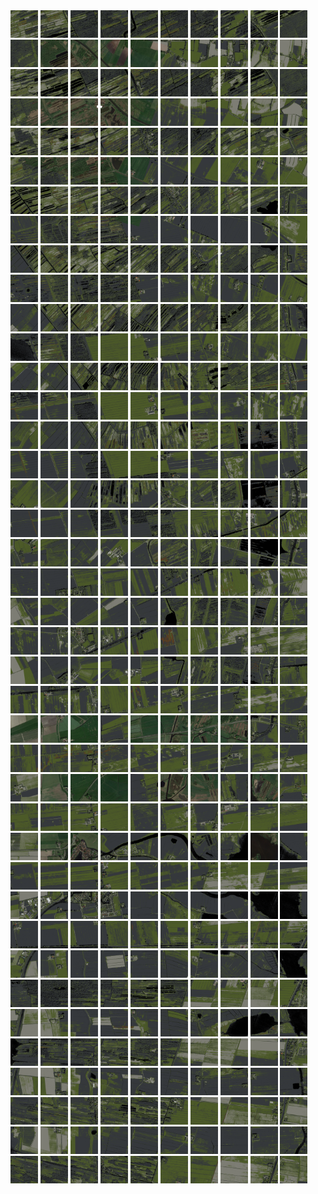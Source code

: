 <html>
<div>
<img src="https://github.com/HakkaTjakka/NL_TILE_MAP/blob/main/18/636/-1058/r.6360.-10580.png" height="44" width="44">
<img src="https://github.com/HakkaTjakka/NL_TILE_MAP/blob/main/18/636/-1058/r.6361.-10580.png" height="44" width="44">
<img src="https://github.com/HakkaTjakka/NL_TILE_MAP/blob/main/18/636/-1058/r.6362.-10580.png" height="44" width="44">
<img src="https://github.com/HakkaTjakka/NL_TILE_MAP/blob/main/18/636/-1058/r.6363.-10580.png" height="44" width="44">
<img src="https://github.com/HakkaTjakka/NL_TILE_MAP/blob/main/18/636/-1058/r.6364.-10580.png" height="44" width="44">
<img src="https://github.com/HakkaTjakka/NL_TILE_MAP/blob/main/18/636/-1058/r.6365.-10580.png" height="44" width="44">
<img src="https://github.com/HakkaTjakka/NL_TILE_MAP/blob/main/18/636/-1058/r.6366.-10580.png" height="44" width="44">
<img src="https://github.com/HakkaTjakka/NL_TILE_MAP/blob/main/18/636/-1058/r.6367.-10580.png" height="44" width="44">
<img src="https://github.com/HakkaTjakka/NL_TILE_MAP/blob/main/18/636/-1058/r.6368.-10580.png" height="44" width="44">
<img src="https://github.com/HakkaTjakka/NL_TILE_MAP/blob/main/18/636/-1058/r.6369.-10580.png" height="44" width="44">
<img src="https://github.com/HakkaTjakka/NL_TILE_MAP/blob/main/18/637/-1058/r.6370.-10580.png" height="44" width="44">
<img src="https://github.com/HakkaTjakka/NL_TILE_MAP/blob/main/18/637/-1058/r.6371.-10580.png" height="44" width="44">
<img src="https://github.com/HakkaTjakka/NL_TILE_MAP/blob/main/18/637/-1058/r.6372.-10580.png" height="44" width="44">
<img src="https://github.com/HakkaTjakka/NL_TILE_MAP/blob/main/18/637/-1058/r.6373.-10580.png" height="44" width="44">
<img src="https://github.com/HakkaTjakka/NL_TILE_MAP/blob/main/18/637/-1058/r.6374.-10580.png" height="44" width="44">
<img src="https://github.com/HakkaTjakka/NL_TILE_MAP/blob/main/18/637/-1058/r.6375.-10580.png" height="44" width="44">
<img src="https://github.com/HakkaTjakka/NL_TILE_MAP/blob/main/18/637/-1058/r.6376.-10580.png" height="44" width="44">
<img src="https://github.com/HakkaTjakka/NL_TILE_MAP/blob/main/18/637/-1058/r.6377.-10580.png" height="44" width="44">
<img src="https://github.com/HakkaTjakka/NL_TILE_MAP/blob/main/18/637/-1058/r.6378.-10580.png" height="44" width="44">
<img src="https://github.com/HakkaTjakka/NL_TILE_MAP/blob/main/18/637/-1058/r.6379.-10580.png" height="44" width="44">
<br>
<img src="https://github.com/HakkaTjakka/NL_TILE_MAP/blob/main/18/636/-1058/r.6360.-10579.png" height="44" width="44">
<img src="https://github.com/HakkaTjakka/NL_TILE_MAP/blob/main/18/636/-1058/r.6361.-10579.png" height="44" width="44">
<img src="https://github.com/HakkaTjakka/NL_TILE_MAP/blob/main/18/636/-1058/r.6362.-10579.png" height="44" width="44">
<img src="https://github.com/HakkaTjakka/NL_TILE_MAP/blob/main/18/636/-1058/r.6363.-10579.png" height="44" width="44">
<img src="https://github.com/HakkaTjakka/NL_TILE_MAP/blob/main/18/636/-1058/r.6364.-10579.png" height="44" width="44">
<img src="https://github.com/HakkaTjakka/NL_TILE_MAP/blob/main/18/636/-1058/r.6365.-10579.png" height="44" width="44">
<img src="https://github.com/HakkaTjakka/NL_TILE_MAP/blob/main/18/636/-1058/r.6366.-10579.png" height="44" width="44">
<img src="https://github.com/HakkaTjakka/NL_TILE_MAP/blob/main/18/636/-1058/r.6367.-10579.png" height="44" width="44">
<img src="https://github.com/HakkaTjakka/NL_TILE_MAP/blob/main/18/636/-1058/r.6368.-10579.png" height="44" width="44">
<img src="https://github.com/HakkaTjakka/NL_TILE_MAP/blob/main/18/636/-1058/r.6369.-10579.png" height="44" width="44">
<img src="https://github.com/HakkaTjakka/NL_TILE_MAP/blob/main/18/637/-1058/r.6370.-10579.png" height="44" width="44">
<img src="https://github.com/HakkaTjakka/NL_TILE_MAP/blob/main/18/637/-1058/r.6371.-10579.png" height="44" width="44">
<img src="https://github.com/HakkaTjakka/NL_TILE_MAP/blob/main/18/637/-1058/r.6372.-10579.png" height="44" width="44">
<img src="https://github.com/HakkaTjakka/NL_TILE_MAP/blob/main/18/637/-1058/r.6373.-10579.png" height="44" width="44">
<img src="https://github.com/HakkaTjakka/NL_TILE_MAP/blob/main/18/637/-1058/r.6374.-10579.png" height="44" width="44">
<img src="https://github.com/HakkaTjakka/NL_TILE_MAP/blob/main/18/637/-1058/r.6375.-10579.png" height="44" width="44">
<img src="https://github.com/HakkaTjakka/NL_TILE_MAP/blob/main/18/637/-1058/r.6376.-10579.png" height="44" width="44">
<img src="https://github.com/HakkaTjakka/NL_TILE_MAP/blob/main/18/637/-1058/r.6377.-10579.png" height="44" width="44">
<img src="https://github.com/HakkaTjakka/NL_TILE_MAP/blob/main/18/637/-1058/r.6378.-10579.png" height="44" width="44">
<img src="https://github.com/HakkaTjakka/NL_TILE_MAP/blob/main/18/637/-1058/r.6379.-10579.png" height="44" width="44">
<br>
<img src="https://github.com/HakkaTjakka/NL_TILE_MAP/blob/main/18/636/-1058/r.6360.-10578.png" height="44" width="44">
<img src="https://github.com/HakkaTjakka/NL_TILE_MAP/blob/main/18/636/-1058/r.6361.-10578.png" height="44" width="44">
<img src="https://github.com/HakkaTjakka/NL_TILE_MAP/blob/main/18/636/-1058/r.6362.-10578.png" height="44" width="44">
<img src="https://github.com/HakkaTjakka/NL_TILE_MAP/blob/main/18/636/-1058/r.6363.-10578.png" height="44" width="44">
<img src="https://github.com/HakkaTjakka/NL_TILE_MAP/blob/main/18/636/-1058/r.6364.-10578.png" height="44" width="44">
<img src="https://github.com/HakkaTjakka/NL_TILE_MAP/blob/main/18/636/-1058/r.6365.-10578.png" height="44" width="44">
<img src="https://github.com/HakkaTjakka/NL_TILE_MAP/blob/main/18/636/-1058/r.6366.-10578.png" height="44" width="44">
<img src="https://github.com/HakkaTjakka/NL_TILE_MAP/blob/main/18/636/-1058/r.6367.-10578.png" height="44" width="44">
<img src="https://github.com/HakkaTjakka/NL_TILE_MAP/blob/main/18/636/-1058/r.6368.-10578.png" height="44" width="44">
<img src="https://github.com/HakkaTjakka/NL_TILE_MAP/blob/main/18/636/-1058/r.6369.-10578.png" height="44" width="44">
<img src="https://github.com/HakkaTjakka/NL_TILE_MAP/blob/main/18/637/-1058/r.6370.-10578.png" height="44" width="44">
<img src="https://github.com/HakkaTjakka/NL_TILE_MAP/blob/main/18/637/-1058/r.6371.-10578.png" height="44" width="44">
<img src="https://github.com/HakkaTjakka/NL_TILE_MAP/blob/main/18/637/-1058/r.6372.-10578.png" height="44" width="44">
<img src="https://github.com/HakkaTjakka/NL_TILE_MAP/blob/main/18/637/-1058/r.6373.-10578.png" height="44" width="44">
<img src="https://github.com/HakkaTjakka/NL_TILE_MAP/blob/main/18/637/-1058/r.6374.-10578.png" height="44" width="44">
<img src="https://github.com/HakkaTjakka/NL_TILE_MAP/blob/main/18/637/-1058/r.6375.-10578.png" height="44" width="44">
<img src="https://github.com/HakkaTjakka/NL_TILE_MAP/blob/main/18/637/-1058/r.6376.-10578.png" height="44" width="44">
<img src="https://github.com/HakkaTjakka/NL_TILE_MAP/blob/main/18/637/-1058/r.6377.-10578.png" height="44" width="44">
<img src="https://github.com/HakkaTjakka/NL_TILE_MAP/blob/main/18/637/-1058/r.6378.-10578.png" height="44" width="44">
<img src="https://github.com/HakkaTjakka/NL_TILE_MAP/blob/main/18/637/-1058/r.6379.-10578.png" height="44" width="44">
<br>
<img src="https://github.com/HakkaTjakka/NL_TILE_MAP/blob/main/18/636/-1058/r.6360.-10577.png" height="44" width="44">
<img src="https://github.com/HakkaTjakka/NL_TILE_MAP/blob/main/18/636/-1058/r.6361.-10577.png" height="44" width="44">
<img src="https://github.com/HakkaTjakka/NL_TILE_MAP/blob/main/18/636/-1058/r.6362.-10577.png" height="44" width="44">
<img src="https://github.com/HakkaTjakka/NL_TILE_MAP/blob/main/18/636/-1058/r.6363.-10577.png" height="44" width="44">
<img src="https://github.com/HakkaTjakka/NL_TILE_MAP/blob/main/18/636/-1058/r.6364.-10577.png" height="44" width="44">
<img src="https://github.com/HakkaTjakka/NL_TILE_MAP/blob/main/18/636/-1058/r.6365.-10577.png" height="44" width="44">
<img src="https://github.com/HakkaTjakka/NL_TILE_MAP/blob/main/18/636/-1058/r.6366.-10577.png" height="44" width="44">
<img src="https://github.com/HakkaTjakka/NL_TILE_MAP/blob/main/18/636/-1058/r.6367.-10577.png" height="44" width="44">
<img src="https://github.com/HakkaTjakka/NL_TILE_MAP/blob/main/18/636/-1058/r.6368.-10577.png" height="44" width="44">
<img src="https://github.com/HakkaTjakka/NL_TILE_MAP/blob/main/18/636/-1058/r.6369.-10577.png" height="44" width="44">
<img src="https://github.com/HakkaTjakka/NL_TILE_MAP/blob/main/18/637/-1058/r.6370.-10577.png" height="44" width="44">
<img src="https://github.com/HakkaTjakka/NL_TILE_MAP/blob/main/18/637/-1058/r.6371.-10577.png" height="44" width="44">
<img src="https://github.com/HakkaTjakka/NL_TILE_MAP/blob/main/18/637/-1058/r.6372.-10577.png" height="44" width="44">
<img src="https://github.com/HakkaTjakka/NL_TILE_MAP/blob/main/18/637/-1058/r.6373.-10577.png" height="44" width="44">
<img src="https://github.com/HakkaTjakka/NL_TILE_MAP/blob/main/18/637/-1058/r.6374.-10577.png" height="44" width="44">
<img src="https://github.com/HakkaTjakka/NL_TILE_MAP/blob/main/18/637/-1058/r.6375.-10577.png" height="44" width="44">
<img src="https://github.com/HakkaTjakka/NL_TILE_MAP/blob/main/18/637/-1058/r.6376.-10577.png" height="44" width="44">
<img src="https://github.com/HakkaTjakka/NL_TILE_MAP/blob/main/18/637/-1058/r.6377.-10577.png" height="44" width="44">
<img src="https://github.com/HakkaTjakka/NL_TILE_MAP/blob/main/18/637/-1058/r.6378.-10577.png" height="44" width="44">
<img src="https://github.com/HakkaTjakka/NL_TILE_MAP/blob/main/18/637/-1058/r.6379.-10577.png" height="44" width="44">
<br>
<img src="https://github.com/HakkaTjakka/NL_TILE_MAP/blob/main/18/636/-1058/r.6360.-10576.png" height="44" width="44">
<img src="https://github.com/HakkaTjakka/NL_TILE_MAP/blob/main/18/636/-1058/r.6361.-10576.png" height="44" width="44">
<img src="https://github.com/HakkaTjakka/NL_TILE_MAP/blob/main/18/636/-1058/r.6362.-10576.png" height="44" width="44">
<img src="https://github.com/HakkaTjakka/NL_TILE_MAP/blob/main/18/636/-1058/r.6363.-10576.png" height="44" width="44">
<img src="https://github.com/HakkaTjakka/NL_TILE_MAP/blob/main/18/636/-1058/r.6364.-10576.png" height="44" width="44">
<img src="https://github.com/HakkaTjakka/NL_TILE_MAP/blob/main/18/636/-1058/r.6365.-10576.png" height="44" width="44">
<img src="https://github.com/HakkaTjakka/NL_TILE_MAP/blob/main/18/636/-1058/r.6366.-10576.png" height="44" width="44">
<img src="https://github.com/HakkaTjakka/NL_TILE_MAP/blob/main/18/636/-1058/r.6367.-10576.png" height="44" width="44">
<img src="https://github.com/HakkaTjakka/NL_TILE_MAP/blob/main/18/636/-1058/r.6368.-10576.png" height="44" width="44">
<img src="https://github.com/HakkaTjakka/NL_TILE_MAP/blob/main/18/636/-1058/r.6369.-10576.png" height="44" width="44">
<img src="https://github.com/HakkaTjakka/NL_TILE_MAP/blob/main/18/637/-1058/r.6370.-10576.png" height="44" width="44">
<img src="https://github.com/HakkaTjakka/NL_TILE_MAP/blob/main/18/637/-1058/r.6371.-10576.png" height="44" width="44">
<img src="https://github.com/HakkaTjakka/NL_TILE_MAP/blob/main/18/637/-1058/r.6372.-10576.png" height="44" width="44">
<img src="https://github.com/HakkaTjakka/NL_TILE_MAP/blob/main/18/637/-1058/r.6373.-10576.png" height="44" width="44">
<img src="https://github.com/HakkaTjakka/NL_TILE_MAP/blob/main/18/637/-1058/r.6374.-10576.png" height="44" width="44">
<img src="https://github.com/HakkaTjakka/NL_TILE_MAP/blob/main/18/637/-1058/r.6375.-10576.png" height="44" width="44">
<img src="https://github.com/HakkaTjakka/NL_TILE_MAP/blob/main/18/637/-1058/r.6376.-10576.png" height="44" width="44">
<img src="https://github.com/HakkaTjakka/NL_TILE_MAP/blob/main/18/637/-1058/r.6377.-10576.png" height="44" width="44">
<img src="https://github.com/HakkaTjakka/NL_TILE_MAP/blob/main/18/637/-1058/r.6378.-10576.png" height="44" width="44">
<img src="https://github.com/HakkaTjakka/NL_TILE_MAP/blob/main/18/637/-1058/r.6379.-10576.png" height="44" width="44">
<br>
<img src="https://github.com/HakkaTjakka/NL_TILE_MAP/blob/main/18/636/-1058/r.6360.-10575.png" height="44" width="44">
<img src="https://github.com/HakkaTjakka/NL_TILE_MAP/blob/main/18/636/-1058/r.6361.-10575.png" height="44" width="44">
<img src="https://github.com/HakkaTjakka/NL_TILE_MAP/blob/main/18/636/-1058/r.6362.-10575.png" height="44" width="44">
<img src="https://github.com/HakkaTjakka/NL_TILE_MAP/blob/main/18/636/-1058/r.6363.-10575.png" height="44" width="44">
<img src="https://github.com/HakkaTjakka/NL_TILE_MAP/blob/main/18/636/-1058/r.6364.-10575.png" height="44" width="44">
<img src="https://github.com/HakkaTjakka/NL_TILE_MAP/blob/main/18/636/-1058/r.6365.-10575.png" height="44" width="44">
<img src="https://github.com/HakkaTjakka/NL_TILE_MAP/blob/main/18/636/-1058/r.6366.-10575.png" height="44" width="44">
<img src="https://github.com/HakkaTjakka/NL_TILE_MAP/blob/main/18/636/-1058/r.6367.-10575.png" height="44" width="44">
<img src="https://github.com/HakkaTjakka/NL_TILE_MAP/blob/main/18/636/-1058/r.6368.-10575.png" height="44" width="44">
<img src="https://github.com/HakkaTjakka/NL_TILE_MAP/blob/main/18/636/-1058/r.6369.-10575.png" height="44" width="44">
<img src="https://github.com/HakkaTjakka/NL_TILE_MAP/blob/main/18/637/-1058/r.6370.-10575.png" height="44" width="44">
<img src="https://github.com/HakkaTjakka/NL_TILE_MAP/blob/main/18/637/-1058/r.6371.-10575.png" height="44" width="44">
<img src="https://github.com/HakkaTjakka/NL_TILE_MAP/blob/main/18/637/-1058/r.6372.-10575.png" height="44" width="44">
<img src="https://github.com/HakkaTjakka/NL_TILE_MAP/blob/main/18/637/-1058/r.6373.-10575.png" height="44" width="44">
<img src="https://github.com/HakkaTjakka/NL_TILE_MAP/blob/main/18/637/-1058/r.6374.-10575.png" height="44" width="44">
<img src="https://github.com/HakkaTjakka/NL_TILE_MAP/blob/main/18/637/-1058/r.6375.-10575.png" height="44" width="44">
<img src="https://github.com/HakkaTjakka/NL_TILE_MAP/blob/main/18/637/-1058/r.6376.-10575.png" height="44" width="44">
<img src="https://github.com/HakkaTjakka/NL_TILE_MAP/blob/main/18/637/-1058/r.6377.-10575.png" height="44" width="44">
<img src="https://github.com/HakkaTjakka/NL_TILE_MAP/blob/main/18/637/-1058/r.6378.-10575.png" height="44" width="44">
<img src="https://github.com/HakkaTjakka/NL_TILE_MAP/blob/main/18/637/-1058/r.6379.-10575.png" height="44" width="44">
<br>
<img src="https://github.com/HakkaTjakka/NL_TILE_MAP/blob/main/18/636/-1058/r.6360.-10574.png" height="44" width="44">
<img src="https://github.com/HakkaTjakka/NL_TILE_MAP/blob/main/18/636/-1058/r.6361.-10574.png" height="44" width="44">
<img src="https://github.com/HakkaTjakka/NL_TILE_MAP/blob/main/18/636/-1058/r.6362.-10574.png" height="44" width="44">
<img src="https://github.com/HakkaTjakka/NL_TILE_MAP/blob/main/18/636/-1058/r.6363.-10574.png" height="44" width="44">
<img src="https://github.com/HakkaTjakka/NL_TILE_MAP/blob/main/18/636/-1058/r.6364.-10574.png" height="44" width="44">
<img src="https://github.com/HakkaTjakka/NL_TILE_MAP/blob/main/18/636/-1058/r.6365.-10574.png" height="44" width="44">
<img src="https://github.com/HakkaTjakka/NL_TILE_MAP/blob/main/18/636/-1058/r.6366.-10574.png" height="44" width="44">
<img src="https://github.com/HakkaTjakka/NL_TILE_MAP/blob/main/18/636/-1058/r.6367.-10574.png" height="44" width="44">
<img src="https://github.com/HakkaTjakka/NL_TILE_MAP/blob/main/18/636/-1058/r.6368.-10574.png" height="44" width="44">
<img src="https://github.com/HakkaTjakka/NL_TILE_MAP/blob/main/18/636/-1058/r.6369.-10574.png" height="44" width="44">
<img src="https://github.com/HakkaTjakka/NL_TILE_MAP/blob/main/18/637/-1058/r.6370.-10574.png" height="44" width="44">
<img src="https://github.com/HakkaTjakka/NL_TILE_MAP/blob/main/18/637/-1058/r.6371.-10574.png" height="44" width="44">
<img src="https://github.com/HakkaTjakka/NL_TILE_MAP/blob/main/18/637/-1058/r.6372.-10574.png" height="44" width="44">
<img src="https://github.com/HakkaTjakka/NL_TILE_MAP/blob/main/18/637/-1058/r.6373.-10574.png" height="44" width="44">
<img src="https://github.com/HakkaTjakka/NL_TILE_MAP/blob/main/18/637/-1058/r.6374.-10574.png" height="44" width="44">
<img src="https://github.com/HakkaTjakka/NL_TILE_MAP/blob/main/18/637/-1058/r.6375.-10574.png" height="44" width="44">
<img src="https://github.com/HakkaTjakka/NL_TILE_MAP/blob/main/18/637/-1058/r.6376.-10574.png" height="44" width="44">
<img src="https://github.com/HakkaTjakka/NL_TILE_MAP/blob/main/18/637/-1058/r.6377.-10574.png" height="44" width="44">
<img src="https://github.com/HakkaTjakka/NL_TILE_MAP/blob/main/18/637/-1058/r.6378.-10574.png" height="44" width="44">
<img src="https://github.com/HakkaTjakka/NL_TILE_MAP/blob/main/18/637/-1058/r.6379.-10574.png" height="44" width="44">
<br>
<img src="https://github.com/HakkaTjakka/NL_TILE_MAP/blob/main/18/636/-1058/r.6360.-10573.png" height="44" width="44">
<img src="https://github.com/HakkaTjakka/NL_TILE_MAP/blob/main/18/636/-1058/r.6361.-10573.png" height="44" width="44">
<img src="https://github.com/HakkaTjakka/NL_TILE_MAP/blob/main/18/636/-1058/r.6362.-10573.png" height="44" width="44">
<img src="https://github.com/HakkaTjakka/NL_TILE_MAP/blob/main/18/636/-1058/r.6363.-10573.png" height="44" width="44">
<img src="https://github.com/HakkaTjakka/NL_TILE_MAP/blob/main/18/636/-1058/r.6364.-10573.png" height="44" width="44">
<img src="https://github.com/HakkaTjakka/NL_TILE_MAP/blob/main/18/636/-1058/r.6365.-10573.png" height="44" width="44">
<img src="https://github.com/HakkaTjakka/NL_TILE_MAP/blob/main/18/636/-1058/r.6366.-10573.png" height="44" width="44">
<img src="https://github.com/HakkaTjakka/NL_TILE_MAP/blob/main/18/636/-1058/r.6367.-10573.png" height="44" width="44">
<img src="https://github.com/HakkaTjakka/NL_TILE_MAP/blob/main/18/636/-1058/r.6368.-10573.png" height="44" width="44">
<img src="https://github.com/HakkaTjakka/NL_TILE_MAP/blob/main/18/636/-1058/r.6369.-10573.png" height="44" width="44">
<img src="https://github.com/HakkaTjakka/NL_TILE_MAP/blob/main/18/637/-1058/r.6370.-10573.png" height="44" width="44">
<img src="https://github.com/HakkaTjakka/NL_TILE_MAP/blob/main/18/637/-1058/r.6371.-10573.png" height="44" width="44">
<img src="https://github.com/HakkaTjakka/NL_TILE_MAP/blob/main/18/637/-1058/r.6372.-10573.png" height="44" width="44">
<img src="https://github.com/HakkaTjakka/NL_TILE_MAP/blob/main/18/637/-1058/r.6373.-10573.png" height="44" width="44">
<img src="https://github.com/HakkaTjakka/NL_TILE_MAP/blob/main/18/637/-1058/r.6374.-10573.png" height="44" width="44">
<img src="https://github.com/HakkaTjakka/NL_TILE_MAP/blob/main/18/637/-1058/r.6375.-10573.png" height="44" width="44">
<img src="https://github.com/HakkaTjakka/NL_TILE_MAP/blob/main/18/637/-1058/r.6376.-10573.png" height="44" width="44">
<img src="https://github.com/HakkaTjakka/NL_TILE_MAP/blob/main/18/637/-1058/r.6377.-10573.png" height="44" width="44">
<img src="https://github.com/HakkaTjakka/NL_TILE_MAP/blob/main/18/637/-1058/r.6378.-10573.png" height="44" width="44">
<img src="https://github.com/HakkaTjakka/NL_TILE_MAP/blob/main/18/637/-1058/r.6379.-10573.png" height="44" width="44">
<br>
<img src="https://github.com/HakkaTjakka/NL_TILE_MAP/blob/main/18/636/-1058/r.6360.-10572.png" height="44" width="44">
<img src="https://github.com/HakkaTjakka/NL_TILE_MAP/blob/main/18/636/-1058/r.6361.-10572.png" height="44" width="44">
<img src="https://github.com/HakkaTjakka/NL_TILE_MAP/blob/main/18/636/-1058/r.6362.-10572.png" height="44" width="44">
<img src="https://github.com/HakkaTjakka/NL_TILE_MAP/blob/main/18/636/-1058/r.6363.-10572.png" height="44" width="44">
<img src="https://github.com/HakkaTjakka/NL_TILE_MAP/blob/main/18/636/-1058/r.6364.-10572.png" height="44" width="44">
<img src="https://github.com/HakkaTjakka/NL_TILE_MAP/blob/main/18/636/-1058/r.6365.-10572.png" height="44" width="44">
<img src="https://github.com/HakkaTjakka/NL_TILE_MAP/blob/main/18/636/-1058/r.6366.-10572.png" height="44" width="44">
<img src="https://github.com/HakkaTjakka/NL_TILE_MAP/blob/main/18/636/-1058/r.6367.-10572.png" height="44" width="44">
<img src="https://github.com/HakkaTjakka/NL_TILE_MAP/blob/main/18/636/-1058/r.6368.-10572.png" height="44" width="44">
<img src="https://github.com/HakkaTjakka/NL_TILE_MAP/blob/main/18/636/-1058/r.6369.-10572.png" height="44" width="44">
<img src="https://github.com/HakkaTjakka/NL_TILE_MAP/blob/main/18/637/-1058/r.6370.-10572.png" height="44" width="44">
<img src="https://github.com/HakkaTjakka/NL_TILE_MAP/blob/main/18/637/-1058/r.6371.-10572.png" height="44" width="44">
<img src="https://github.com/HakkaTjakka/NL_TILE_MAP/blob/main/18/637/-1058/r.6372.-10572.png" height="44" width="44">
<img src="https://github.com/HakkaTjakka/NL_TILE_MAP/blob/main/18/637/-1058/r.6373.-10572.png" height="44" width="44">
<img src="https://github.com/HakkaTjakka/NL_TILE_MAP/blob/main/18/637/-1058/r.6374.-10572.png" height="44" width="44">
<img src="https://github.com/HakkaTjakka/NL_TILE_MAP/blob/main/18/637/-1058/r.6375.-10572.png" height="44" width="44">
<img src="https://github.com/HakkaTjakka/NL_TILE_MAP/blob/main/18/637/-1058/r.6376.-10572.png" height="44" width="44">
<img src="https://github.com/HakkaTjakka/NL_TILE_MAP/blob/main/18/637/-1058/r.6377.-10572.png" height="44" width="44">
<img src="https://github.com/HakkaTjakka/NL_TILE_MAP/blob/main/18/637/-1058/r.6378.-10572.png" height="44" width="44">
<img src="https://github.com/HakkaTjakka/NL_TILE_MAP/blob/main/18/637/-1058/r.6379.-10572.png" height="44" width="44">
<br>
<img src="https://github.com/HakkaTjakka/NL_TILE_MAP/blob/main/18/636/-1058/r.6360.-10571.png" height="44" width="44">
<img src="https://github.com/HakkaTjakka/NL_TILE_MAP/blob/main/18/636/-1058/r.6361.-10571.png" height="44" width="44">
<img src="https://github.com/HakkaTjakka/NL_TILE_MAP/blob/main/18/636/-1058/r.6362.-10571.png" height="44" width="44">
<img src="https://github.com/HakkaTjakka/NL_TILE_MAP/blob/main/18/636/-1058/r.6363.-10571.png" height="44" width="44">
<img src="https://github.com/HakkaTjakka/NL_TILE_MAP/blob/main/18/636/-1058/r.6364.-10571.png" height="44" width="44">
<img src="https://github.com/HakkaTjakka/NL_TILE_MAP/blob/main/18/636/-1058/r.6365.-10571.png" height="44" width="44">
<img src="https://github.com/HakkaTjakka/NL_TILE_MAP/blob/main/18/636/-1058/r.6366.-10571.png" height="44" width="44">
<img src="https://github.com/HakkaTjakka/NL_TILE_MAP/blob/main/18/636/-1058/r.6367.-10571.png" height="44" width="44">
<img src="https://github.com/HakkaTjakka/NL_TILE_MAP/blob/main/18/636/-1058/r.6368.-10571.png" height="44" width="44">
<img src="https://github.com/HakkaTjakka/NL_TILE_MAP/blob/main/18/636/-1058/r.6369.-10571.png" height="44" width="44">
<img src="https://github.com/HakkaTjakka/NL_TILE_MAP/blob/main/18/637/-1058/r.6370.-10571.png" height="44" width="44">
<img src="https://github.com/HakkaTjakka/NL_TILE_MAP/blob/main/18/637/-1058/r.6371.-10571.png" height="44" width="44">
<img src="https://github.com/HakkaTjakka/NL_TILE_MAP/blob/main/18/637/-1058/r.6372.-10571.png" height="44" width="44">
<img src="https://github.com/HakkaTjakka/NL_TILE_MAP/blob/main/18/637/-1058/r.6373.-10571.png" height="44" width="44">
<img src="https://github.com/HakkaTjakka/NL_TILE_MAP/blob/main/18/637/-1058/r.6374.-10571.png" height="44" width="44">
<img src="https://github.com/HakkaTjakka/NL_TILE_MAP/blob/main/18/637/-1058/r.6375.-10571.png" height="44" width="44">
<img src="https://github.com/HakkaTjakka/NL_TILE_MAP/blob/main/18/637/-1058/r.6376.-10571.png" height="44" width="44">
<img src="https://github.com/HakkaTjakka/NL_TILE_MAP/blob/main/18/637/-1058/r.6377.-10571.png" height="44" width="44">
<img src="https://github.com/HakkaTjakka/NL_TILE_MAP/blob/main/18/637/-1058/r.6378.-10571.png" height="44" width="44">
<img src="https://github.com/HakkaTjakka/NL_TILE_MAP/blob/main/18/637/-1058/r.6379.-10571.png" height="44" width="44">
<br>
<img src="https://github.com/HakkaTjakka/NL_TILE_MAP/blob/main/18/636/-1057/r.6360.-10570.png" height="44" width="44">
<img src="https://github.com/HakkaTjakka/NL_TILE_MAP/blob/main/18/636/-1057/r.6361.-10570.png" height="44" width="44">
<img src="https://github.com/HakkaTjakka/NL_TILE_MAP/blob/main/18/636/-1057/r.6362.-10570.png" height="44" width="44">
<img src="https://github.com/HakkaTjakka/NL_TILE_MAP/blob/main/18/636/-1057/r.6363.-10570.png" height="44" width="44">
<img src="https://github.com/HakkaTjakka/NL_TILE_MAP/blob/main/18/636/-1057/r.6364.-10570.png" height="44" width="44">
<img src="https://github.com/HakkaTjakka/NL_TILE_MAP/blob/main/18/636/-1057/r.6365.-10570.png" height="44" width="44">
<img src="https://github.com/HakkaTjakka/NL_TILE_MAP/blob/main/18/636/-1057/r.6366.-10570.png" height="44" width="44">
<img src="https://github.com/HakkaTjakka/NL_TILE_MAP/blob/main/18/636/-1057/r.6367.-10570.png" height="44" width="44">
<img src="https://github.com/HakkaTjakka/NL_TILE_MAP/blob/main/18/636/-1057/r.6368.-10570.png" height="44" width="44">
<img src="https://github.com/HakkaTjakka/NL_TILE_MAP/blob/main/18/636/-1057/r.6369.-10570.png" height="44" width="44">
<img src="https://github.com/HakkaTjakka/NL_TILE_MAP/blob/main/18/637/-1057/r.6370.-10570.png" height="44" width="44">
<img src="https://github.com/HakkaTjakka/NL_TILE_MAP/blob/main/18/637/-1057/r.6371.-10570.png" height="44" width="44">
<img src="https://github.com/HakkaTjakka/NL_TILE_MAP/blob/main/18/637/-1057/r.6372.-10570.png" height="44" width="44">
<img src="https://github.com/HakkaTjakka/NL_TILE_MAP/blob/main/18/637/-1057/r.6373.-10570.png" height="44" width="44">
<img src="https://github.com/HakkaTjakka/NL_TILE_MAP/blob/main/18/637/-1057/r.6374.-10570.png" height="44" width="44">
<img src="https://github.com/HakkaTjakka/NL_TILE_MAP/blob/main/18/637/-1057/r.6375.-10570.png" height="44" width="44">
<img src="https://github.com/HakkaTjakka/NL_TILE_MAP/blob/main/18/637/-1057/r.6376.-10570.png" height="44" width="44">
<img src="https://github.com/HakkaTjakka/NL_TILE_MAP/blob/main/18/637/-1057/r.6377.-10570.png" height="44" width="44">
<img src="https://github.com/HakkaTjakka/NL_TILE_MAP/blob/main/18/637/-1057/r.6378.-10570.png" height="44" width="44">
<img src="https://github.com/HakkaTjakka/NL_TILE_MAP/blob/main/18/637/-1057/r.6379.-10570.png" height="44" width="44">
<br>
<img src="https://github.com/HakkaTjakka/NL_TILE_MAP/blob/main/18/636/-1057/r.6360.-10569.png" height="44" width="44">
<img src="https://github.com/HakkaTjakka/NL_TILE_MAP/blob/main/18/636/-1057/r.6361.-10569.png" height="44" width="44">
<img src="https://github.com/HakkaTjakka/NL_TILE_MAP/blob/main/18/636/-1057/r.6362.-10569.png" height="44" width="44">
<img src="https://github.com/HakkaTjakka/NL_TILE_MAP/blob/main/18/636/-1057/r.6363.-10569.png" height="44" width="44">
<img src="https://github.com/HakkaTjakka/NL_TILE_MAP/blob/main/18/636/-1057/r.6364.-10569.png" height="44" width="44">
<img src="https://github.com/HakkaTjakka/NL_TILE_MAP/blob/main/18/636/-1057/r.6365.-10569.png" height="44" width="44">
<img src="https://github.com/HakkaTjakka/NL_TILE_MAP/blob/main/18/636/-1057/r.6366.-10569.png" height="44" width="44">
<img src="https://github.com/HakkaTjakka/NL_TILE_MAP/blob/main/18/636/-1057/r.6367.-10569.png" height="44" width="44">
<img src="https://github.com/HakkaTjakka/NL_TILE_MAP/blob/main/18/636/-1057/r.6368.-10569.png" height="44" width="44">
<img src="https://github.com/HakkaTjakka/NL_TILE_MAP/blob/main/18/636/-1057/r.6369.-10569.png" height="44" width="44">
<img src="https://github.com/HakkaTjakka/NL_TILE_MAP/blob/main/18/637/-1057/r.6370.-10569.png" height="44" width="44">
<img src="https://github.com/HakkaTjakka/NL_TILE_MAP/blob/main/18/637/-1057/r.6371.-10569.png" height="44" width="44">
<img src="https://github.com/HakkaTjakka/NL_TILE_MAP/blob/main/18/637/-1057/r.6372.-10569.png" height="44" width="44">
<img src="https://github.com/HakkaTjakka/NL_TILE_MAP/blob/main/18/637/-1057/r.6373.-10569.png" height="44" width="44">
<img src="https://github.com/HakkaTjakka/NL_TILE_MAP/blob/main/18/637/-1057/r.6374.-10569.png" height="44" width="44">
<img src="https://github.com/HakkaTjakka/NL_TILE_MAP/blob/main/18/637/-1057/r.6375.-10569.png" height="44" width="44">
<img src="https://github.com/HakkaTjakka/NL_TILE_MAP/blob/main/18/637/-1057/r.6376.-10569.png" height="44" width="44">
<img src="https://github.com/HakkaTjakka/NL_TILE_MAP/blob/main/18/637/-1057/r.6377.-10569.png" height="44" width="44">
<img src="https://github.com/HakkaTjakka/NL_TILE_MAP/blob/main/18/637/-1057/r.6378.-10569.png" height="44" width="44">
<img src="https://github.com/HakkaTjakka/NL_TILE_MAP/blob/main/18/637/-1057/r.6379.-10569.png" height="44" width="44">
<br>
<img src="https://github.com/HakkaTjakka/NL_TILE_MAP/blob/main/18/636/-1057/r.6360.-10568.png" height="44" width="44">
<img src="https://github.com/HakkaTjakka/NL_TILE_MAP/blob/main/18/636/-1057/r.6361.-10568.png" height="44" width="44">
<img src="https://github.com/HakkaTjakka/NL_TILE_MAP/blob/main/18/636/-1057/r.6362.-10568.png" height="44" width="44">
<img src="https://github.com/HakkaTjakka/NL_TILE_MAP/blob/main/18/636/-1057/r.6363.-10568.png" height="44" width="44">
<img src="https://github.com/HakkaTjakka/NL_TILE_MAP/blob/main/18/636/-1057/r.6364.-10568.png" height="44" width="44">
<img src="https://github.com/HakkaTjakka/NL_TILE_MAP/blob/main/18/636/-1057/r.6365.-10568.png" height="44" width="44">
<img src="https://github.com/HakkaTjakka/NL_TILE_MAP/blob/main/18/636/-1057/r.6366.-10568.png" height="44" width="44">
<img src="https://github.com/HakkaTjakka/NL_TILE_MAP/blob/main/18/636/-1057/r.6367.-10568.png" height="44" width="44">
<img src="https://github.com/HakkaTjakka/NL_TILE_MAP/blob/main/18/636/-1057/r.6368.-10568.png" height="44" width="44">
<img src="https://github.com/HakkaTjakka/NL_TILE_MAP/blob/main/18/636/-1057/r.6369.-10568.png" height="44" width="44">
<img src="https://github.com/HakkaTjakka/NL_TILE_MAP/blob/main/18/637/-1057/r.6370.-10568.png" height="44" width="44">
<img src="https://github.com/HakkaTjakka/NL_TILE_MAP/blob/main/18/637/-1057/r.6371.-10568.png" height="44" width="44">
<img src="https://github.com/HakkaTjakka/NL_TILE_MAP/blob/main/18/637/-1057/r.6372.-10568.png" height="44" width="44">
<img src="https://github.com/HakkaTjakka/NL_TILE_MAP/blob/main/18/637/-1057/r.6373.-10568.png" height="44" width="44">
<img src="https://github.com/HakkaTjakka/NL_TILE_MAP/blob/main/18/637/-1057/r.6374.-10568.png" height="44" width="44">
<img src="https://github.com/HakkaTjakka/NL_TILE_MAP/blob/main/18/637/-1057/r.6375.-10568.png" height="44" width="44">
<img src="https://github.com/HakkaTjakka/NL_TILE_MAP/blob/main/18/637/-1057/r.6376.-10568.png" height="44" width="44">
<img src="https://github.com/HakkaTjakka/NL_TILE_MAP/blob/main/18/637/-1057/r.6377.-10568.png" height="44" width="44">
<img src="https://github.com/HakkaTjakka/NL_TILE_MAP/blob/main/18/637/-1057/r.6378.-10568.png" height="44" width="44">
<img src="https://github.com/HakkaTjakka/NL_TILE_MAP/blob/main/18/637/-1057/r.6379.-10568.png" height="44" width="44">
<br>
<img src="https://github.com/HakkaTjakka/NL_TILE_MAP/blob/main/18/636/-1057/r.6360.-10567.png" height="44" width="44">
<img src="https://github.com/HakkaTjakka/NL_TILE_MAP/blob/main/18/636/-1057/r.6361.-10567.png" height="44" width="44">
<img src="https://github.com/HakkaTjakka/NL_TILE_MAP/blob/main/18/636/-1057/r.6362.-10567.png" height="44" width="44">
<img src="https://github.com/HakkaTjakka/NL_TILE_MAP/blob/main/18/636/-1057/r.6363.-10567.png" height="44" width="44">
<img src="https://github.com/HakkaTjakka/NL_TILE_MAP/blob/main/18/636/-1057/r.6364.-10567.png" height="44" width="44">
<img src="https://github.com/HakkaTjakka/NL_TILE_MAP/blob/main/18/636/-1057/r.6365.-10567.png" height="44" width="44">
<img src="https://github.com/HakkaTjakka/NL_TILE_MAP/blob/main/18/636/-1057/r.6366.-10567.png" height="44" width="44">
<img src="https://github.com/HakkaTjakka/NL_TILE_MAP/blob/main/18/636/-1057/r.6367.-10567.png" height="44" width="44">
<img src="https://github.com/HakkaTjakka/NL_TILE_MAP/blob/main/18/636/-1057/r.6368.-10567.png" height="44" width="44">
<img src="https://github.com/HakkaTjakka/NL_TILE_MAP/blob/main/18/636/-1057/r.6369.-10567.png" height="44" width="44">
<img src="https://github.com/HakkaTjakka/NL_TILE_MAP/blob/main/18/637/-1057/r.6370.-10567.png" height="44" width="44">
<img src="https://github.com/HakkaTjakka/NL_TILE_MAP/blob/main/18/637/-1057/r.6371.-10567.png" height="44" width="44">
<img src="https://github.com/HakkaTjakka/NL_TILE_MAP/blob/main/18/637/-1057/r.6372.-10567.png" height="44" width="44">
<img src="https://github.com/HakkaTjakka/NL_TILE_MAP/blob/main/18/637/-1057/r.6373.-10567.png" height="44" width="44">
<img src="https://github.com/HakkaTjakka/NL_TILE_MAP/blob/main/18/637/-1057/r.6374.-10567.png" height="44" width="44">
<img src="https://github.com/HakkaTjakka/NL_TILE_MAP/blob/main/18/637/-1057/r.6375.-10567.png" height="44" width="44">
<img src="https://github.com/HakkaTjakka/NL_TILE_MAP/blob/main/18/637/-1057/r.6376.-10567.png" height="44" width="44">
<img src="https://github.com/HakkaTjakka/NL_TILE_MAP/blob/main/18/637/-1057/r.6377.-10567.png" height="44" width="44">
<img src="https://github.com/HakkaTjakka/NL_TILE_MAP/blob/main/18/637/-1057/r.6378.-10567.png" height="44" width="44">
<img src="https://github.com/HakkaTjakka/NL_TILE_MAP/blob/main/18/637/-1057/r.6379.-10567.png" height="44" width="44">
<br>
<img src="https://github.com/HakkaTjakka/NL_TILE_MAP/blob/main/18/636/-1057/r.6360.-10566.png" height="44" width="44">
<img src="https://github.com/HakkaTjakka/NL_TILE_MAP/blob/main/18/636/-1057/r.6361.-10566.png" height="44" width="44">
<img src="https://github.com/HakkaTjakka/NL_TILE_MAP/blob/main/18/636/-1057/r.6362.-10566.png" height="44" width="44">
<img src="https://github.com/HakkaTjakka/NL_TILE_MAP/blob/main/18/636/-1057/r.6363.-10566.png" height="44" width="44">
<img src="https://github.com/HakkaTjakka/NL_TILE_MAP/blob/main/18/636/-1057/r.6364.-10566.png" height="44" width="44">
<img src="https://github.com/HakkaTjakka/NL_TILE_MAP/blob/main/18/636/-1057/r.6365.-10566.png" height="44" width="44">
<img src="https://github.com/HakkaTjakka/NL_TILE_MAP/blob/main/18/636/-1057/r.6366.-10566.png" height="44" width="44">
<img src="https://github.com/HakkaTjakka/NL_TILE_MAP/blob/main/18/636/-1057/r.6367.-10566.png" height="44" width="44">
<img src="https://github.com/HakkaTjakka/NL_TILE_MAP/blob/main/18/636/-1057/r.6368.-10566.png" height="44" width="44">
<img src="https://github.com/HakkaTjakka/NL_TILE_MAP/blob/main/18/636/-1057/r.6369.-10566.png" height="44" width="44">
<img src="https://github.com/HakkaTjakka/NL_TILE_MAP/blob/main/18/637/-1057/r.6370.-10566.png" height="44" width="44">
<img src="https://github.com/HakkaTjakka/NL_TILE_MAP/blob/main/18/637/-1057/r.6371.-10566.png" height="44" width="44">
<img src="https://github.com/HakkaTjakka/NL_TILE_MAP/blob/main/18/637/-1057/r.6372.-10566.png" height="44" width="44">
<img src="https://github.com/HakkaTjakka/NL_TILE_MAP/blob/main/18/637/-1057/r.6373.-10566.png" height="44" width="44">
<img src="https://github.com/HakkaTjakka/NL_TILE_MAP/blob/main/18/637/-1057/r.6374.-10566.png" height="44" width="44">
<img src="https://github.com/HakkaTjakka/NL_TILE_MAP/blob/main/18/637/-1057/r.6375.-10566.png" height="44" width="44">
<img src="https://github.com/HakkaTjakka/NL_TILE_MAP/blob/main/18/637/-1057/r.6376.-10566.png" height="44" width="44">
<img src="https://github.com/HakkaTjakka/NL_TILE_MAP/blob/main/18/637/-1057/r.6377.-10566.png" height="44" width="44">
<img src="https://github.com/HakkaTjakka/NL_TILE_MAP/blob/main/18/637/-1057/r.6378.-10566.png" height="44" width="44">
<img src="https://github.com/HakkaTjakka/NL_TILE_MAP/blob/main/18/637/-1057/r.6379.-10566.png" height="44" width="44">
<br>
<img src="https://github.com/HakkaTjakka/NL_TILE_MAP/blob/main/18/636/-1057/r.6360.-10565.png" height="44" width="44">
<img src="https://github.com/HakkaTjakka/NL_TILE_MAP/blob/main/18/636/-1057/r.6361.-10565.png" height="44" width="44">
<img src="https://github.com/HakkaTjakka/NL_TILE_MAP/blob/main/18/636/-1057/r.6362.-10565.png" height="44" width="44">
<img src="https://github.com/HakkaTjakka/NL_TILE_MAP/blob/main/18/636/-1057/r.6363.-10565.png" height="44" width="44">
<img src="https://github.com/HakkaTjakka/NL_TILE_MAP/blob/main/18/636/-1057/r.6364.-10565.png" height="44" width="44">
<img src="https://github.com/HakkaTjakka/NL_TILE_MAP/blob/main/18/636/-1057/r.6365.-10565.png" height="44" width="44">
<img src="https://github.com/HakkaTjakka/NL_TILE_MAP/blob/main/18/636/-1057/r.6366.-10565.png" height="44" width="44">
<img src="https://github.com/HakkaTjakka/NL_TILE_MAP/blob/main/18/636/-1057/r.6367.-10565.png" height="44" width="44">
<img src="https://github.com/HakkaTjakka/NL_TILE_MAP/blob/main/18/636/-1057/r.6368.-10565.png" height="44" width="44">
<img src="https://github.com/HakkaTjakka/NL_TILE_MAP/blob/main/18/636/-1057/r.6369.-10565.png" height="44" width="44">
<img src="https://github.com/HakkaTjakka/NL_TILE_MAP/blob/main/18/637/-1057/r.6370.-10565.png" height="44" width="44">
<img src="https://github.com/HakkaTjakka/NL_TILE_MAP/blob/main/18/637/-1057/r.6371.-10565.png" height="44" width="44">
<img src="https://github.com/HakkaTjakka/NL_TILE_MAP/blob/main/18/637/-1057/r.6372.-10565.png" height="44" width="44">
<img src="https://github.com/HakkaTjakka/NL_TILE_MAP/blob/main/18/637/-1057/r.6373.-10565.png" height="44" width="44">
<img src="https://github.com/HakkaTjakka/NL_TILE_MAP/blob/main/18/637/-1057/r.6374.-10565.png" height="44" width="44">
<img src="https://github.com/HakkaTjakka/NL_TILE_MAP/blob/main/18/637/-1057/r.6375.-10565.png" height="44" width="44">
<img src="https://github.com/HakkaTjakka/NL_TILE_MAP/blob/main/18/637/-1057/r.6376.-10565.png" height="44" width="44">
<img src="https://github.com/HakkaTjakka/NL_TILE_MAP/blob/main/18/637/-1057/r.6377.-10565.png" height="44" width="44">
<img src="https://github.com/HakkaTjakka/NL_TILE_MAP/blob/main/18/637/-1057/r.6378.-10565.png" height="44" width="44">
<img src="https://github.com/HakkaTjakka/NL_TILE_MAP/blob/main/18/637/-1057/r.6379.-10565.png" height="44" width="44">
<br>
<img src="https://github.com/HakkaTjakka/NL_TILE_MAP/blob/main/18/636/-1057/r.6360.-10564.png" height="44" width="44">
<img src="https://github.com/HakkaTjakka/NL_TILE_MAP/blob/main/18/636/-1057/r.6361.-10564.png" height="44" width="44">
<img src="https://github.com/HakkaTjakka/NL_TILE_MAP/blob/main/18/636/-1057/r.6362.-10564.png" height="44" width="44">
<img src="https://github.com/HakkaTjakka/NL_TILE_MAP/blob/main/18/636/-1057/r.6363.-10564.png" height="44" width="44">
<img src="https://github.com/HakkaTjakka/NL_TILE_MAP/blob/main/18/636/-1057/r.6364.-10564.png" height="44" width="44">
<img src="https://github.com/HakkaTjakka/NL_TILE_MAP/blob/main/18/636/-1057/r.6365.-10564.png" height="44" width="44">
<img src="https://github.com/HakkaTjakka/NL_TILE_MAP/blob/main/18/636/-1057/r.6366.-10564.png" height="44" width="44">
<img src="https://github.com/HakkaTjakka/NL_TILE_MAP/blob/main/18/636/-1057/r.6367.-10564.png" height="44" width="44">
<img src="https://github.com/HakkaTjakka/NL_TILE_MAP/blob/main/18/636/-1057/r.6368.-10564.png" height="44" width="44">
<img src="https://github.com/HakkaTjakka/NL_TILE_MAP/blob/main/18/636/-1057/r.6369.-10564.png" height="44" width="44">
<img src="https://github.com/HakkaTjakka/NL_TILE_MAP/blob/main/18/637/-1057/r.6370.-10564.png" height="44" width="44">
<img src="https://github.com/HakkaTjakka/NL_TILE_MAP/blob/main/18/637/-1057/r.6371.-10564.png" height="44" width="44">
<img src="https://github.com/HakkaTjakka/NL_TILE_MAP/blob/main/18/637/-1057/r.6372.-10564.png" height="44" width="44">
<img src="https://github.com/HakkaTjakka/NL_TILE_MAP/blob/main/18/637/-1057/r.6373.-10564.png" height="44" width="44">
<img src="https://github.com/HakkaTjakka/NL_TILE_MAP/blob/main/18/637/-1057/r.6374.-10564.png" height="44" width="44">
<img src="https://github.com/HakkaTjakka/NL_TILE_MAP/blob/main/18/637/-1057/r.6375.-10564.png" height="44" width="44">
<img src="https://github.com/HakkaTjakka/NL_TILE_MAP/blob/main/18/637/-1057/r.6376.-10564.png" height="44" width="44">
<img src="https://github.com/HakkaTjakka/NL_TILE_MAP/blob/main/18/637/-1057/r.6377.-10564.png" height="44" width="44">
<img src="https://github.com/HakkaTjakka/NL_TILE_MAP/blob/main/18/637/-1057/r.6378.-10564.png" height="44" width="44">
<img src="https://github.com/HakkaTjakka/NL_TILE_MAP/blob/main/18/637/-1057/r.6379.-10564.png" height="44" width="44">
<br>
<img src="https://github.com/HakkaTjakka/NL_TILE_MAP/blob/main/18/636/-1057/r.6360.-10563.png" height="44" width="44">
<img src="https://github.com/HakkaTjakka/NL_TILE_MAP/blob/main/18/636/-1057/r.6361.-10563.png" height="44" width="44">
<img src="https://github.com/HakkaTjakka/NL_TILE_MAP/blob/main/18/636/-1057/r.6362.-10563.png" height="44" width="44">
<img src="https://github.com/HakkaTjakka/NL_TILE_MAP/blob/main/18/636/-1057/r.6363.-10563.png" height="44" width="44">
<img src="https://github.com/HakkaTjakka/NL_TILE_MAP/blob/main/18/636/-1057/r.6364.-10563.png" height="44" width="44">
<img src="https://github.com/HakkaTjakka/NL_TILE_MAP/blob/main/18/636/-1057/r.6365.-10563.png" height="44" width="44">
<img src="https://github.com/HakkaTjakka/NL_TILE_MAP/blob/main/18/636/-1057/r.6366.-10563.png" height="44" width="44">
<img src="https://github.com/HakkaTjakka/NL_TILE_MAP/blob/main/18/636/-1057/r.6367.-10563.png" height="44" width="44">
<img src="https://github.com/HakkaTjakka/NL_TILE_MAP/blob/main/18/636/-1057/r.6368.-10563.png" height="44" width="44">
<img src="https://github.com/HakkaTjakka/NL_TILE_MAP/blob/main/18/636/-1057/r.6369.-10563.png" height="44" width="44">
<img src="https://github.com/HakkaTjakka/NL_TILE_MAP/blob/main/18/637/-1057/r.6370.-10563.png" height="44" width="44">
<img src="https://github.com/HakkaTjakka/NL_TILE_MAP/blob/main/18/637/-1057/r.6371.-10563.png" height="44" width="44">
<img src="https://github.com/HakkaTjakka/NL_TILE_MAP/blob/main/18/637/-1057/r.6372.-10563.png" height="44" width="44">
<img src="https://github.com/HakkaTjakka/NL_TILE_MAP/blob/main/18/637/-1057/r.6373.-10563.png" height="44" width="44">
<img src="https://github.com/HakkaTjakka/NL_TILE_MAP/blob/main/18/637/-1057/r.6374.-10563.png" height="44" width="44">
<img src="https://github.com/HakkaTjakka/NL_TILE_MAP/blob/main/18/637/-1057/r.6375.-10563.png" height="44" width="44">
<img src="https://github.com/HakkaTjakka/NL_TILE_MAP/blob/main/18/637/-1057/r.6376.-10563.png" height="44" width="44">
<img src="https://github.com/HakkaTjakka/NL_TILE_MAP/blob/main/18/637/-1057/r.6377.-10563.png" height="44" width="44">
<img src="https://github.com/HakkaTjakka/NL_TILE_MAP/blob/main/18/637/-1057/r.6378.-10563.png" height="44" width="44">
<img src="https://github.com/HakkaTjakka/NL_TILE_MAP/blob/main/18/637/-1057/r.6379.-10563.png" height="44" width="44">
<br>
<img src="https://github.com/HakkaTjakka/NL_TILE_MAP/blob/main/18/636/-1057/r.6360.-10562.png" height="44" width="44">
<img src="https://github.com/HakkaTjakka/NL_TILE_MAP/blob/main/18/636/-1057/r.6361.-10562.png" height="44" width="44">
<img src="https://github.com/HakkaTjakka/NL_TILE_MAP/blob/main/18/636/-1057/r.6362.-10562.png" height="44" width="44">
<img src="https://github.com/HakkaTjakka/NL_TILE_MAP/blob/main/18/636/-1057/r.6363.-10562.png" height="44" width="44">
<img src="https://github.com/HakkaTjakka/NL_TILE_MAP/blob/main/18/636/-1057/r.6364.-10562.png" height="44" width="44">
<img src="https://github.com/HakkaTjakka/NL_TILE_MAP/blob/main/18/636/-1057/r.6365.-10562.png" height="44" width="44">
<img src="https://github.com/HakkaTjakka/NL_TILE_MAP/blob/main/18/636/-1057/r.6366.-10562.png" height="44" width="44">
<img src="https://github.com/HakkaTjakka/NL_TILE_MAP/blob/main/18/636/-1057/r.6367.-10562.png" height="44" width="44">
<img src="https://github.com/HakkaTjakka/NL_TILE_MAP/blob/main/18/636/-1057/r.6368.-10562.png" height="44" width="44">
<img src="https://github.com/HakkaTjakka/NL_TILE_MAP/blob/main/18/636/-1057/r.6369.-10562.png" height="44" width="44">
<img src="https://github.com/HakkaTjakka/NL_TILE_MAP/blob/main/18/637/-1057/r.6370.-10562.png" height="44" width="44">
<img src="https://github.com/HakkaTjakka/NL_TILE_MAP/blob/main/18/637/-1057/r.6371.-10562.png" height="44" width="44">
<img src="https://github.com/HakkaTjakka/NL_TILE_MAP/blob/main/18/637/-1057/r.6372.-10562.png" height="44" width="44">
<img src="https://github.com/HakkaTjakka/NL_TILE_MAP/blob/main/18/637/-1057/r.6373.-10562.png" height="44" width="44">
<img src="https://github.com/HakkaTjakka/NL_TILE_MAP/blob/main/18/637/-1057/r.6374.-10562.png" height="44" width="44">
<img src="https://github.com/HakkaTjakka/NL_TILE_MAP/blob/main/18/637/-1057/r.6375.-10562.png" height="44" width="44">
<img src="https://github.com/HakkaTjakka/NL_TILE_MAP/blob/main/18/637/-1057/r.6376.-10562.png" height="44" width="44">
<img src="https://github.com/HakkaTjakka/NL_TILE_MAP/blob/main/18/637/-1057/r.6377.-10562.png" height="44" width="44">
<img src="https://github.com/HakkaTjakka/NL_TILE_MAP/blob/main/18/637/-1057/r.6378.-10562.png" height="44" width="44">
<img src="https://github.com/HakkaTjakka/NL_TILE_MAP/blob/main/18/637/-1057/r.6379.-10562.png" height="44" width="44">
<br>
<img src="https://github.com/HakkaTjakka/NL_TILE_MAP/blob/main/18/636/-1057/r.6360.-10561.png" height="44" width="44">
<img src="https://github.com/HakkaTjakka/NL_TILE_MAP/blob/main/18/636/-1057/r.6361.-10561.png" height="44" width="44">
<img src="https://github.com/HakkaTjakka/NL_TILE_MAP/blob/main/18/636/-1057/r.6362.-10561.png" height="44" width="44">
<img src="https://github.com/HakkaTjakka/NL_TILE_MAP/blob/main/18/636/-1057/r.6363.-10561.png" height="44" width="44">
<img src="https://github.com/HakkaTjakka/NL_TILE_MAP/blob/main/18/636/-1057/r.6364.-10561.png" height="44" width="44">
<img src="https://github.com/HakkaTjakka/NL_TILE_MAP/blob/main/18/636/-1057/r.6365.-10561.png" height="44" width="44">
<img src="https://github.com/HakkaTjakka/NL_TILE_MAP/blob/main/18/636/-1057/r.6366.-10561.png" height="44" width="44">
<img src="https://github.com/HakkaTjakka/NL_TILE_MAP/blob/main/18/636/-1057/r.6367.-10561.png" height="44" width="44">
<img src="https://github.com/HakkaTjakka/NL_TILE_MAP/blob/main/18/636/-1057/r.6368.-10561.png" height="44" width="44">
<img src="https://github.com/HakkaTjakka/NL_TILE_MAP/blob/main/18/636/-1057/r.6369.-10561.png" height="44" width="44">
<img src="https://github.com/HakkaTjakka/NL_TILE_MAP/blob/main/18/637/-1057/r.6370.-10561.png" height="44" width="44">
<img src="https://github.com/HakkaTjakka/NL_TILE_MAP/blob/main/18/637/-1057/r.6371.-10561.png" height="44" width="44">
<img src="https://github.com/HakkaTjakka/NL_TILE_MAP/blob/main/18/637/-1057/r.6372.-10561.png" height="44" width="44">
<img src="https://github.com/HakkaTjakka/NL_TILE_MAP/blob/main/18/637/-1057/r.6373.-10561.png" height="44" width="44">
<img src="https://github.com/HakkaTjakka/NL_TILE_MAP/blob/main/18/637/-1057/r.6374.-10561.png" height="44" width="44">
<img src="https://github.com/HakkaTjakka/NL_TILE_MAP/blob/main/18/637/-1057/r.6375.-10561.png" height="44" width="44">
<img src="https://github.com/HakkaTjakka/NL_TILE_MAP/blob/main/18/637/-1057/r.6376.-10561.png" height="44" width="44">
<img src="https://github.com/HakkaTjakka/NL_TILE_MAP/blob/main/18/637/-1057/r.6377.-10561.png" height="44" width="44">
<img src="https://github.com/HakkaTjakka/NL_TILE_MAP/blob/main/18/637/-1057/r.6378.-10561.png" height="44" width="44">
<img src="https://github.com/HakkaTjakka/NL_TILE_MAP/blob/main/18/637/-1057/r.6379.-10561.png" height="44" width="44">
<br>
</div>
</html>
